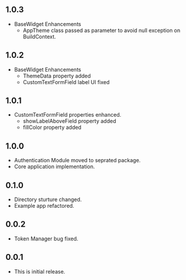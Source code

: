 ## 1.0.3

- BaseWidget Enhancements
  - AppTheme class passed as parameter to avoid null exception on BuildContext.

## 1.0.2

- BaseWidget Enhancements
  - ThemeData property added
  - CustomTextFormField label UI fixed

## 1.0.1

- CustomTextFormField properties enhanced.
  - showLabelAboveField property added
  - fillColor property added

## 1.0.0

- Authentication Module moved to seprated package.
- Core application implementation.

## 0.1.0

- Directory sturture changed.
- Example app refactored.

## 0.0.2

- Token Manager bug fixed.

## 0.0.1

- This is initial release.
